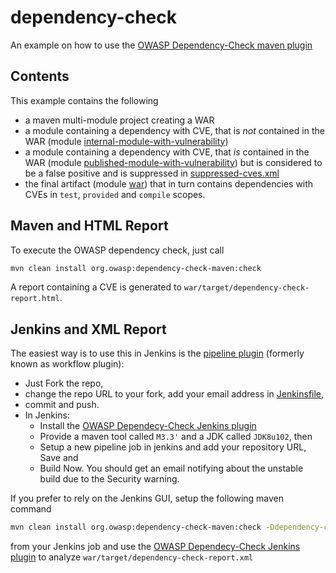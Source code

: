 # dependency-check
An example on how to use the [OWASP Dependency-Check maven plugin](http://jeremylong.github.io/DependencyCheck/)

## Contents
This example contains the following

- a maven multi-module project creating a WAR
- a module containing a dependency with CVE, that is *not* contained in the WAR (module [internal-module-with-vulnerability](internal-module-with-vulnerability/pom.xml))
- a module containing a dependency with CVE, that *is* contained in the WAR (module [published-module-with-vulnerability](published-module-with-vulnerability/pom.xml)) but is considered to be a false positive and is suppressed in [suppressed-cves.xml](suppressed-cves.xml)
- the final artifact (module [war](war/pom.xml)) that in turn contains dependencies with CVEs in `test`, `provided` and `compile` scopes.


## Maven and HTML Report
To execute the OWASP dependency check, just call

```sh
mvn clean install org.owasp:dependency-check-maven:check
```

A report containing a CVE is generated to `war/target/dependency-check-report.html`.

## Jenkins and XML Report
The easiest way is to use this in Jenkins is the [pipeline plugin](https://wiki.jenkins-ci.org/display/JENKINS/Pipeline+Plugin) (formerly known as workflow plugin):
- Just Fork the repo,
- change the repo URL to your fork, add your email address in [Jenkinsfile](Jenkinsfile),
- commit and push.
- In Jenkins:
  - Install the [OWASP Dependecy-Check Jenkins plugin](https://wiki.jenkins-ci.org/display/JENKINS/OWASP+Dependency-Check+Plugin)
  - Provide a maven tool called `M3.3'` and a JDK called `JDK8u102`, then
  - Setup a new pipeline job in jenkins and add your repository URL, Save and
  - Build Now.
You should get an email notifying about the unstable build due to the Security warning.

If you prefer to rely on the Jenkins GUI, setup the following maven command

```sh
mvn clean install org.owasp:dependency-check-maven:check -Ddependency-check-format=XML
```

from your Jenkins job and use the [OWASP Dependecy-Check Jenkins plugin](https://wiki.jenkins-ci.org/display/JENKINS/OWASP+Dependency-Check+Plugin) to analyze `war/target/dependency-check-report.xml`
